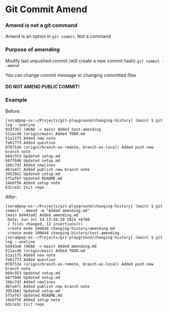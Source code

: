 # Git Commit Amend

### Amend is not a git command
Amend is an option in `git commit`. Not a command

### Purpose of amending
Modify last unpushed commit (will create a new commit hash)
`git commit --amend`

You can change commit message or changing committed files

#### DO NOT AMEND PUBLIC COMMIT!

### Example

Before:
```
[sora@pop-os:~/Projects/git-playground/changing-history] (main) $ git log --oneline
933f3b7 (HEAD -> main) Added test-amending
511ac46 (origin/main) Added TODO.md
51a1175 Added new note
fe61773 Added question
078753e (origin/branch-ax-remote, branch-ax-local) Added push new branch note
b64c553 Updated setup.md
b67f046 Updated setup.md
1bbc7d2 Added newlines
db7a47c Added publish new branch note
3952b62 Updated setup.md
5f5af67 Updated README.md
14ebf56 Added setup note
63cce3c Init repo
```

After:
```
[sora@pop-os:~/Projects/git-playground/changing-history] (main) $ git commit --amend -m "Added amending.md"
[main bd443a0] Added amending.md
 Date: Sun Jul 14 13:49:29 2024 +0700
 2 files changed, 12 insertions(+)
 create mode 100644 changing-history/amending.md
 create mode 100644 changing-history/test-amending
[sora@pop-os:~/Projects/git-playground/changing-history] (main) $ git log --oneline
bd443a0 (HEAD -> main) Added amending.md
511ac46 (origin/main) Added TODO.md
51a1175 Added new note
fe61773 Added question
078753e (origin/branch-ax-remote, branch-ax-local) Added push new branch note
b64c553 Updated setup.md
b67f046 Updated setup.md
1bbc7d2 Added newlines
db7a47c Added publish new branch note
3952b62 Updated setup.md
5f5af67 Updated README.md
14ebf56 Added setup note
63cce3c Init repo
```
